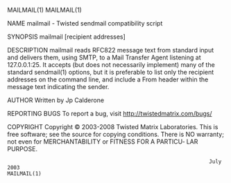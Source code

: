 MAILMAIL(1)                                                                                                                            MAILMAIL(1)

NAME
       mailmail - Twisted sendmail compatibility script

SYNOPSIS
       mailmail [recipient addresses]

DESCRIPTION
       mailmail  reads  RFC822 message text from standard input and delivers them, using SMTP, to a Mail Transfer Agent listening at 127.0.0.1:25.
       It accepts (but does not necessarily implement) many of the standard sendmail(1) options, but it is preferable to list only  the  recipient
       addresses on the command line, and include a From header within the message text indicating the sender.

AUTHOR
       Written by Jp Calderone

REPORTING BUGS
       To report a bug, visit http://twistedmatrix.com/bugs/

COPYRIGHT
       Copyright © 2003-2008 Twisted Matrix Laboratories.
       This is free software; see the source for copying conditions.  There is NO warranty; not even for MERCHANTABILITY or FITNESS FOR A PARTICU‐
       LAR PURPOSE.

                                                                     July 2003                                                         MAILMAIL(1)
